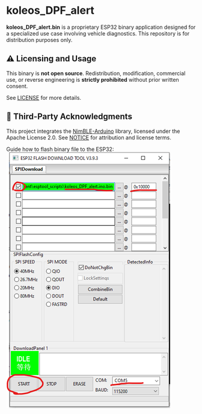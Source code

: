 # koleos_DPF_alert

**koleos_DPF_alert.bin** is a proprietary ESP32 binary application designed for a specialized use case involving vehicle diagnostics. This repository is for distribution purposes only.

## ⚠️ Licensing and Usage

This binary is **not open source**. Redistribution, modification, commercial use, or reverse engineering is **strictly prohibited** without prior written consent.

See [LICENSE](./LICENSE) for more details.

## 🔗 Third-Party Acknowledgments

This project integrates the [NimBLE-Arduino](https://github.com/h2zero/NimBLE-Arduino) library, licensed under the Apache License 2.0. See [NOTICE](./NOTICE) for attribution and license terms.

Guide how to flash binary file to the ESP32: ![Guide screenshot](assets/flashing-guide.png)

